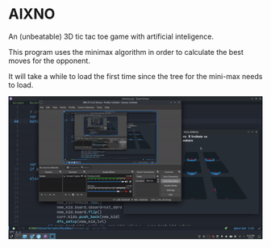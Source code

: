 # AIXNO
An (unbeatable) 3D tic tac toe game with artificial inteligence.

This program uses the minimax algorithm in order to calculate the best moves for the opponent.

It will take a while to load the first time since the tree for the mini-max needs to load.

![](demo-gif.gif)
